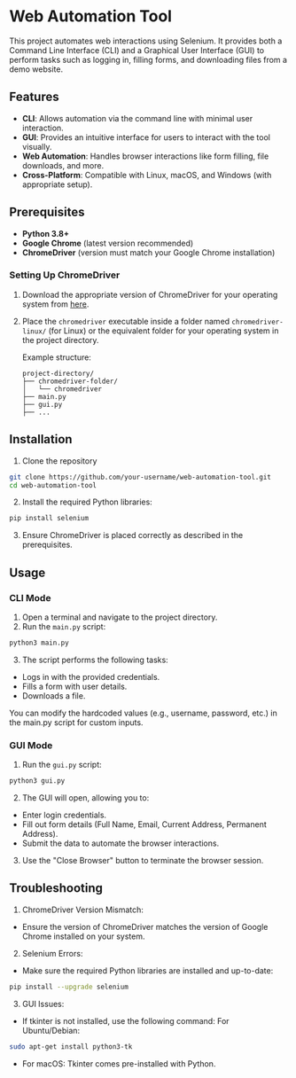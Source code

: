 # Web Automation Tool

This project automates web interactions using Selenium. It provides both a Command Line Interface (CLI) and a Graphical User Interface (GUI) to perform tasks such as logging in, filling forms, and downloading files from a demo website.

## Features

- **CLI**: Allows automation via the command line with minimal user interaction.
- **GUI**: Provides an intuitive interface for users to interact with the tool visually.
- **Web Automation**: Handles browser interactions like form filling, file downloads, and more.
- **Cross-Platform**: Compatible with Linux, macOS, and Windows (with appropriate setup).

## Prerequisites

- **Python 3.8+**
- **Google Chrome** (latest version recommended)
- **ChromeDriver** (version must match your Google Chrome installation)

### Setting Up ChromeDriver

1. Download the appropriate version of ChromeDriver for your operating system from [here](https://chromedriver.chromium.org/downloads).
2. Place the `chromedriver` executable inside a folder named `chromedriver-linux/` (for Linux) or the equivalent folder for your operating system in the project directory.

   Example structure:
   ```plaintext
   project-directory/
   ├── chromedriver-folder/
   │   └── chromedriver
   ├── main.py
   ├── gui.py
   ├── ...
   ```
## Installation
1. Clone the repository
```bash
git clone https://github.com/your-username/web-automation-tool.git
cd web-automation-tool
```
2. Install the required Python libraries:
```bash
pip install selenium
```
3. Ensure ChromeDriver is placed correctly as described in the prerequisites.

## Usage
### CLI Mode
1. Open a terminal and navigate to the project directory.
2. Run the ```main.py``` script:
```bash
python3 main.py
```
3. The script performs the following tasks:
* Logs in with the provided credentials.
* Fills a form with user details.
* Downloads a file.

You can modify the hardcoded values (e.g., username, password, etc.) in the main.py script for custom inputs.

### GUI Mode
1. Run the ```gui.py``` script:
```bash
python3 gui.py
```
2. The GUI will open, allowing you to:
* Enter login credentials. 
* Fill out form details (Full Name, Email, Current Address, Permanent Address). 
* Submit the data to automate the browser interactions.

3. Use the "Close Browser" button to terminate the browser session.

## Troubleshooting
1. ChromeDriver Version Mismatch:
* Ensure the version of ChromeDriver matches the version of Google Chrome installed on your system.

2. Selenium Errors:
* Make sure the required Python libraries are installed and up-to-date:
```bash
pip install --upgrade selenium
```
3. GUI Issues:
* If tkinter is not installed, use the following command:
For Ubuntu/Debian:
```bash
sudo apt-get install python3-tk
```
* For macOS: Tkinter comes pre-installed with Python.
